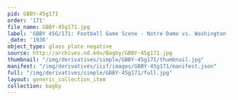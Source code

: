 ```yaml
---
pid: GBBY-45g171
order: '171'
file_name: GBBY-45g171.jpg
label: 'GBBY 45G/171: Football Game Scene - Notre Dame vs. Washington - 1936'
_date: '1936'
object_type: glass plate negative
source: http://archives.nd.edu/Bagby/GBBY-45g171.jpg
thumbnail: "/img/derivatives/simple/GBBY-45g171/thumbnail.jpg"
manifest: "/img/derivatives/iiif/images/GBBY-45g171/manifest.json"
full: "/img/derivatives/simple/GBBY-45g171/full.jpg"
layout: generic_collection_item
collection: bagby
---
```

